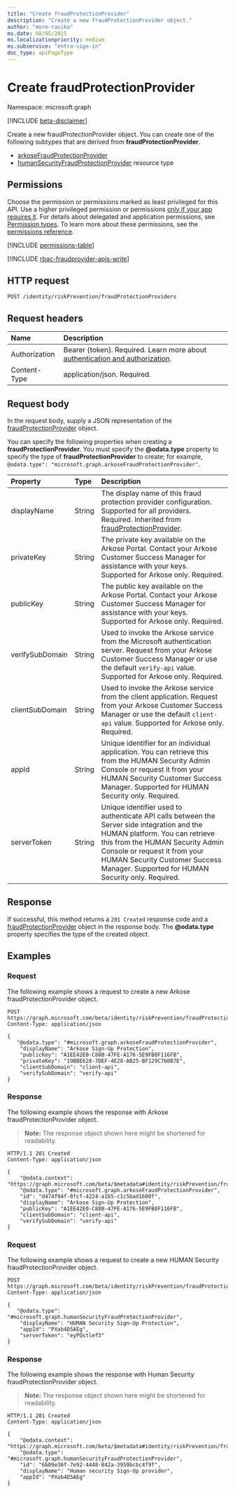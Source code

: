 ```yaml
---
title: "Create fraudProtectionProvider"
description: "Create a new fraudProtectionProvider object."
author: "more-rasika"
ms.date: 08/05/2025
ms.localizationpriority: medium
ms.subservice: "entra-sign-in"
doc_type: apiPageType
---
```


# Create fraudProtectionProvider

Namespace: microsoft.graph

[!INCLUDE [beta-disclaimer](../../includes/beta-disclaimer.md)]

Create a new fraudProtectionProvider object. You can create one of the following subtypes that are derived from **fraudProtectionProvider**.

- [arkoseFraudProtectionProvider](../resources/arkoseFraudProtectionProvider.md)
- [humanSecurityFraudProtectionProvider](../resources/humansecurityfraudprotectionprovider.md) resource type

## Permissions

Choose the permission or permissions marked as least privileged for this API. Use a higher privileged permission or permissions [only if your app requires it](/graph/permissions-overview#best-practices-for-using-microsoft-graph-permissions). For details about delegated and application permissions, see [Permission types](/graph/permissions-overview#permission-types). To learn more about these permissions, see the [permissions reference](/graph/permissions-reference).

<!-- {
  "blockType": "permissions",
  "name": "riskpreventioncontainer-post-fraudprotectionproviders-permissions"
}
-->
[!INCLUDE [permissions-table](../includes/permissions/riskpreventioncontainer-post-fraudprotectionproviders-permissions.md)]

[!INCLUDE [rbac-fraudprovider-apis-write](../includes/rbac-for-apis/rbac-fraudprovider-apis-write.md)]

## HTTP request

<!-- {
  "blockType": "ignored"
}
-->
``` http
POST /identity/riskPrevention/fraudProtectionProviders
```

## Request headers

|Name|Description|
|:---|:---|
|Authorization|Bearer {token}. Required. Learn more about [authentication and authorization](/graph/auth/auth-concepts).|
|Content-Type|application/json. Required.|

## Request body

In the request body, supply a JSON representation of the [fraudProtectionProvider](../resources/fraudprotectionprovider.md) object.

You can specify the following properties when creating a **fraudProtectionProvider**.  You must specify the **@odata.type** property to specify the type of **fraudProtectionProvider** to create; for example, `@odata.type": "microsoft.graph.arkoseFraudProtectionProvider"`.

|Property|Type|Description|
|:---|:---|:---|
|displayName|String|The display name of this fraud protection provider configuration. Supported for all providers. Required. Inherited from [fraudProtectionProvider](../resources/fraudprotectionprovider.md).|
|privateKey|String|The private key available on the Arkose Portal. Contact your Arkose Customer Success Manager for assistance with your keys. Supported for Arkose only. Required.|
|publicKey|String|The public key available on the Arkose Portal. Contact your Arkose Customer Success Manager for assistance with your keys. Supported for Arkose only. Required.|
|verifySubDomain|String|Used to invoke the Arkose service from the Microsoft authentication server. Request from your Arkose Customer Success Manager or use the default `verify-api` value. Supported for Arkose only. Required.|
|clientSubDomain|String|Used to invoke the Arkose service from the client application. Request from your Arkose Customer Success Manager or use the default `client-api` value. Supported for Arkose only. Required.|
|appId|String|Unique identifier for an individual application. You can retrieve this from the HUMAN Security Admin Console or request it from your HUMAN Security Customer Success Manager. Supported for HUMAN Security only. Required.|
|serverToken|String| Unique identifier used to authenticate API calls between the Server side integration and the HUMAN platform. You can retrieve this from the HUMAN Security Admin Console or request it from your HUMAN Security Customer Success Manager. Supported for HUMAN Security only. Required.|


## Response

If successful, this method returns a `201 Created` response code and a [fraudProtectionProvider](../resources/fraudprotectionprovider.md) object in the response body. The **@odata.type** property specifies the type of the created object.

## Examples

### Request

The following example shows a request to create a new Arkose fraudProtectionProvider object.
<!-- {
  "blockType": "request",
  "name": "create_fraudprotectionprovider_from_"
}
-->
``` http
POST https://graph.microsoft.com/beta/identity/riskPrevention/fraudProtectionProviders
Content-Type: application/json

{
   "@odata.type": "#microsoft.graph.arkoseFraudProtectionProvider",
    "displayName": "Arkose Sign-Up Protection",
    "publicKey": "A1EE42E0-C88B-47FE-A176-5E9FB8F116FB",
    "privateKey": "19BBE628-7DEF-4E28-AB25-BF129C760B7E",
    "clientSubDomain": "client-api",
    "verifySubDomain": "verify-api"
}
```


### Response

The following example shows the response with Arkose fraudProtectionProvider object.
>**Note:** The response object shown here might be shortened for readability.
<!-- {
  "blockType": "response",
  "truncated": true,
  "@odata.type": "microsoft.graph.fraudProtectionProvider"
}
-->
``` http
HTTP/1.1 201 Created
Content-Type: application/json

{
    "@odata.context": "https://graph.microsoft.com/beta/$metadata#identity/riskPrevention/fraudProtectionProviders/$entity",
    "@odata.type": "#microsoft.graph.arkoseFraudProtectionProvider",
    "id": "d474f94f-0fcf-4224-a165-c1c5bad1600f",
    "displayName": "Arkose Sign-Up Protection",
    "publicKey": "A1EE42E0-C88B-47FE-A176-5E9FB8F116FB",
    "clientSubDomain": "client-api",
    "verifySubDomain": "verify-api"
}

```

### Request

The following example shows a request  to create a new HUMAN Security fraudProtectionProvider object.
<!-- {
  "blockType": "request",
  "name": "create_fraudprotectionprovider_from_"
}
-->
``` http
POST https://graph.microsoft.com/beta/identity/riskPrevention/fraudProtectionProviders
Content-Type: application/json

{
   "@odata.type": "#microsoft.graph.humanSecurityFraudProtectionProvider",
    "displayName": "HUMAN Security Sign-Up Protection",
    "appId": "PXab4D5AEg",
    "serverToken": "eyPQstlef3"
}
```


### Response

The following example shows the response with Human Security fraudProtectionProvider object.
>**Note:** The response object shown here might be shortened for readability.
<!-- {
  "blockType": "response",
  "truncated": true,
  "@odata.type": "microsoft.graph.fraudProtectionProvider"
}
-->
``` http
HTTP/1.1 201 Created
Content-Type: application/json

{
    "@odata.context": "https://graph.microsoft.com/beta/$metadata#identity/riskPrevention/fraudProtectionProviders/$entity",
    "@odata.type": "#microsoft.graph.humanSecurityFraudProtectionProvider",
    "id": "6b09e36f-7e92-4448-842a-3959bcbc4f9f",
    "displayName": "Human security Sign-Up provider",
    "appId": "PXab4D5AEg"
}

```